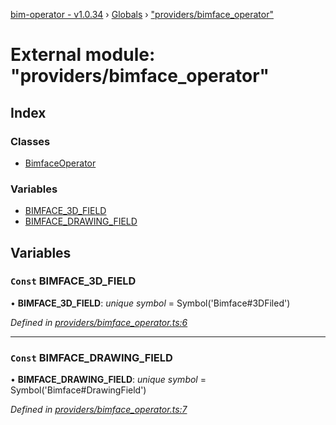 [bim-operator - v1.0.34](../README.md) › [Globals](../globals.md) › ["providers/bimface_operator"](_providers_bimface_operator_.md)

# External module: "providers/bimface_operator"

## Index

### Classes

* [BimfaceOperator](../classes/_providers_bimface_operator_.bimfaceoperator.md)

### Variables

* [BIMFACE_3D_FIELD](_providers_bimface_operator_.md#const-bimface_3d_field)
* [BIMFACE_DRAWING_FIELD](_providers_bimface_operator_.md#const-bimface_drawing_field)

## Variables

### `Const` BIMFACE_3D_FIELD

• **BIMFACE_3D_FIELD**: *unique symbol* =  Symbol('Bimface#3DFiled')

*Defined in [providers/bimface_operator.ts:6](https://github.com/youkaisteve/bim-operator/blob/b5c6c98/src/providers/bimface_operator.ts#L6)*

___

### `Const` BIMFACE_DRAWING_FIELD

• **BIMFACE_DRAWING_FIELD**: *unique symbol* =  Symbol('Bimface#DrawingField')

*Defined in [providers/bimface_operator.ts:7](https://github.com/youkaisteve/bim-operator/blob/b5c6c98/src/providers/bimface_operator.ts#L7)*
